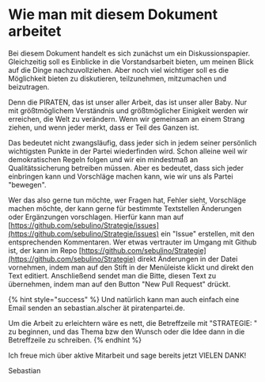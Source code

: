 # Wie man mit diesem Dokument arbeitet

Bei diesem Dokument handelt es sich zunächst um ein Diskussionspapier. Gleichzeitig soll es Einblicke in die Vorstandsarbeit bieten, um meinen Blick auf die Dinge nachzuvollziehen. Aber noch viel wichtiger soll es die Möglichkeit bieten zu diskutieren, teilzunehmen, mitzumachen und beizutragen.

Denn die PIRATEN, das ist unser aller Arbeit, das ist unser aller Baby. Nur mit größtmöglichem Verständnis und größtmöglicher Einigkeit werden wir erreichen, die Welt zu verändern. Wenn wir gemeinsam an einem Strang ziehen, und wenn jeder merkt, dass er Teil des Ganzen ist.

Das bedeutet nicht zwangsläufig, dass jeder sich in jedem seiner persönlich wichtigsten Punkte in der Partei wiederfinden wird. Schon alleine weil wir demokratischen Regeln folgen und wir ein mindestmaß an Qualitätssicherung betreiben müssen. Aber es bedeutet, dass sich jeder einbringen kann und Vorschläge machen kann, wie wir uns als Partei "bewegen".

Wer das also gerne tun möchte, wer Fragen hat, Fehler sieht, Vorschläge machen möchte, der kann gerne für bestimmte Textstellen Änderungen oder Ergänzungen vorschlagen. Hierfür kann man auf [https://github.com/sebulino/Strategie/issues](https://github.com/sebulino/Strategie/issues) ein "Issue" erstellen, mit den entsprechenden Kommentaren. Wer etwas vertrauter im Umgang mit Github ist, der kann im Repo [https://github.com/sebulino/Strategie](https://github.com/sebulino/Strategie) direkt Änderungen in der Datei vornehmen, indem man auf den Stift in der Menüleiste klickt und direkt den Text editiert. Anschließend sendet man die Bitte, diesen Text zu übernehmen, indem man auf den Button "New Pull Request" drückt.

{% hint style="success" %}
Und natürlich kann man auch einfach eine Email senden an sebastian.alscher ät piratenpartei.de.

Um die Arbeit zu erleichtern wäre es nett, die Betreffzeile mit "STRATEGIE: " zu beginnen, und das Thema bzw den Wunsch oder die Idee dann in die Betreffzeile zu schreiben. 
{% endhint %}

Ich freue mich über aktive Mitarbeit und sage bereits jetzt VIELEN DANK!

Sebastian

